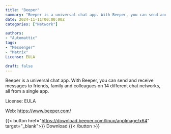 ```yaml
---
title: "Beeper"
summary: "Beeper is a universal chat app. With Beeper, you can send and receive messages to friends, family and colleagues on 14 different chat networks, all from a single app."
date: 2024-11-11T00:00:00Z
categories: ["Network"]

authors:
- "Automattic"
tags: 
- "Messenger"
- "Matrix"
License: EULA

draft: false
---
```


Beeper is a universal chat app. With Beeper, you can send and receive messages to friends, family and colleagues on 14 different chat networks, all from a single app.

License: EULA

Web: <https://www.beeper.com/>

{{< button href="https://download.beeper.com/linux/appImage/x64" target="_blank">}}
Download
{{< /button >}}
